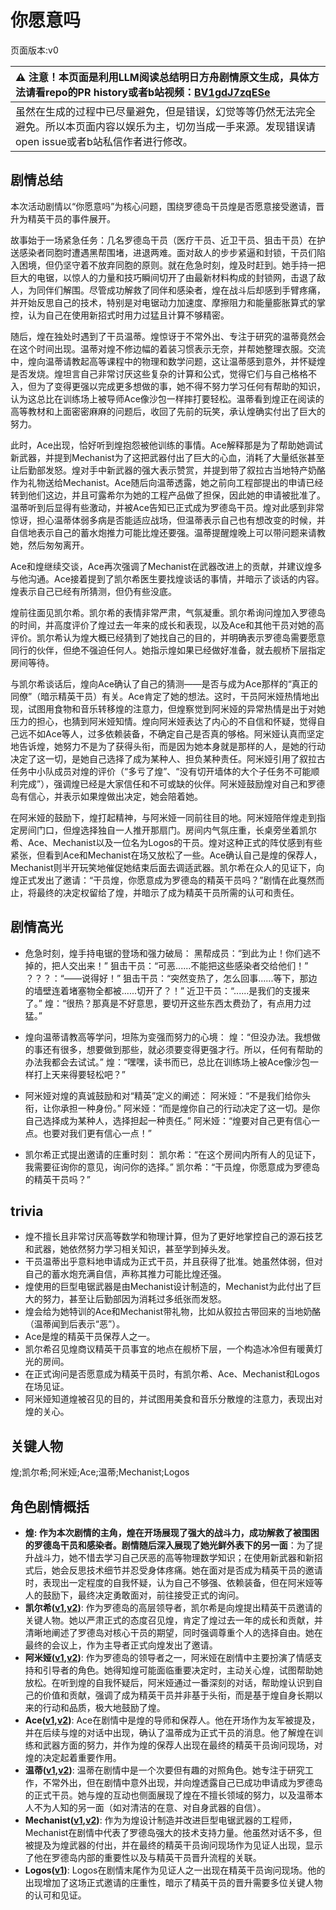# 你愿意吗
页面版本:v0
 

| :warning: 注意！本页面是利用LLM阅读总结明日方舟剧情原文生成，具体方法请看repo的PR history或者b站视频：[BV1gdJ7zqESe](https://www.bilibili.com/video/BV1gdJ7zqESe/)         |
|:----------------------------|
| 虽然在生成的过程中已尽量避免，但是错误，幻觉等等仍然无法完全避免。所以本页面内容以娱乐为主，切勿当成一手来源。发现错误请open issue或者b站私信作者进行修改。|



## 剧情总结
本次活动剧情以“你愿意吗”为核心问题，围绕罗德岛干员煌是否愿意接受邀请，晋升为精英干员的事件展开。

故事始于一场紧急任务：几名罗德岛干员（医疗干员、近卫干员、狙击干员）在护送感染者同胞时遭遇黑帮围堵，进退两难。面对敌人的步步紧逼和封锁，干员们陷入困境，但仍坚守着不放弃同胞的原则。就在危急时刻，煌及时赶到。她手持一把巨大的电锯，以惊人的力量和技巧瞬间切开了由最新材料构成的封锁网，击退了敌人，为同伴们解围。尽管成功解救了同伴和感染者，煌在战斗后却感到手臂疼痛，并开始反思自己的技术，特别是对电锯动力加速度、摩擦阻力和能量膨胀算式的掌控，认为自己在使用新招式时用力过猛且计算不够精密。

随后，煌在独处时遇到了干员温蒂。煌惊讶于不常外出、专注于研究的温蒂竟然会在这个时间出现。温蒂对煌不修边幅的着装习惯表示无奈，并帮她整理衣服。交流中，煌向温蒂请教起高等课程中的物理和数学问题，这让温蒂感到意外，并怀疑煌是否发烧。煌坦言自己非常讨厌这些复杂的计算和公式，觉得它们与自己格格不入，但为了变得更强以完成更多想做的事，她不得不努力学习任何有帮助的知识，认为这总比在训练场上被导师Ace像沙包一样摔打要轻松。温蒂看到煌正在阅读的高等教材和上面密密麻麻的问题后，收回了先前的玩笑，承认煌确实付出了巨大的努力。

此时，Ace出现，恰好听到煌抱怨被他训练的事情。Ace解释那是为了帮助她调试新武器，并提到Mechanist为了这把武器付出了巨大的心血，消耗了大量纸张甚至让后勤部发怒。煌对手中新武器的强大表示赞赏，并提到带了叙拉古当地特产奶酪作为礼物送给Mechanist。Ace随后向温蒂透露，她之前向工程部提出的申请已经转到他们这边，并且可露希尔为她的工程产品做了担保，因此她的申请被批准了。温蒂听到后显得有些激动，并被Ace告知已正式成为罗德岛干员。煌对此感到非常惊讶，担心温蒂体弱多病是否能适应战场，但温蒂表示自己也有想改变的时候，并自信地表示自己的蓄水炮推力可能比煌还要强。温蒂提醒煌晚上可以带问题来请教她，然后匆匆离开。

Ace和煌继续交谈，Ace再次强调了Mechanist在武器改进上的贡献，并建议煌多与他沟通。Ace接着提到了凯尔希医生要找煌谈话的事情，并暗示了谈话的内容。煌表示自己已经有所猜测，但仍有些没底。

煌前往面见凯尔希。凯尔希的表情非常严肃，气氛凝重。凯尔希询问煌加入罗德岛的时间，并高度评价了煌过去一年来的成长和表现，以及Ace和其他干员对她的高评价。凯尔希认为煌大概已经猜到了她找自己的目的，并明确表示罗德岛需要愿意同行的伙伴，但绝不强迫任何人。她指示煌如果已经做好准备，就去舰桥下层指定房间等待。

与凯尔希谈话后，煌向Ace确认了自己的猜测——是否与成为Ace那样的“真正的同僚”（暗示精英干员）有关。Ace肯定了她的想法。这时，干员阿米娅热情地出现，试图用食物和音乐转移煌的注意力，但煌察觉到阿米娅的异常热情是出于对她压力的担心，也猜到阿米娅知情。煌向阿米娅表达了内心的不自信和怀疑，觉得自己远不如Ace等人，过多依赖装备，不确定自己是否真的够格。阿米娅认真而坚定地告诉煌，她努力不是为了获得头衔，而是因为她本身就是那样的人，是她的行动决定了这一切，是她自己选择了成为某种人、担负某种责任。阿米娅引用了叙拉古任务中小队成员对煌的评价（“多亏了煌”、“没有切开墙体的大个子任务不可能顺利完成”），强调煌已经是大家信任和不可或缺的伙伴。阿米娅鼓励煌对自己和罗德岛有信心，并表示如果煌做出决定，她会陪着她。

在阿米娅的鼓励下，煌打起精神，与阿米娅一同前往目的地。阿米娅陪伴煌走到指定房间门口，但煌选择独自一人推开那扇门。房间内气氛庄重，长桌旁坐着凯尔希、Ace、Mechanist以及一位名为Logos的干员。煌对这种正式的阵仗感到有些紧张，但看到Ace和Mechanist在场又放松了一些。Ace确认自己是煌的保荐人，Mechanist则半开玩笑地催促她结束后面去调适武器。凯尔希在众人的见证下，向煌正式发出了邀请：“干员煌，你愿意成为罗德岛的精英干员吗？”剧情在此戛然而止，将最终的决定权留给了煌，并暗示了成为精英干员所需的认可和责任。
## 剧情高光
*   危急时刻，煌手持电锯的登场和强力破局：
    黑帮成员：“到此为止！你们逃不掉的，把人交出来！”
    狙击干员：“可恶......不能把这些感染者交给他们！”
    ？？？：“——说得好！”
    狙击干员：“突然变热了，怎么回事......等下，那边的墙壁连着堵塞物全都被......切开了？！”
    近卫干员：“......是我们的支援来了。”
    煌：“很热？那真是不好意思，要切开这些东西太费劲了，有点用力过猛。”

*   煌向温蒂请教高等学问，坦陈为变强而努力的心境：
    煌：“但没办法。我想做的事还有很多，想要做到那些，就必须要变得更强才行。所以，任何有帮助的办法我都会去试试。”
    煌：“嘿嘿，读书而已，总比在训练场上被Ace像沙包一样打上天来得要轻松吧？”

*   阿米娅对煌的真诚鼓励和对“精英”定义的阐述：
    阿米娅：“不是我们给你头衔，让你承担一种身份。”
    阿米娅：“而是煌你自己的行动决定了这一切。是你自己选择成为某种人，选择担起一种责任。”
    阿米娅：“煌要对自己更有信心一点。也要对我们更有信心一点！”

*   凯尔希正式提出邀请的庄重时刻：
    凯尔希：“在这个房间内所有人的见证下，我需要征询你的意见，询问你的选择。”
    凯尔希：“干员煌，你愿意成为罗德岛的精英干员吗？”
## trivia
*   煌不擅长且非常讨厌高等数学和物理计算，但为了更好地掌控自己的源石技艺和武器，她依然努力学习相关知识，甚至学到掉头发。
*   干员温蒂出乎意料地申请成为正式干员，并且获得了批准。她虽然体弱，但对自己的蓄水炮充满自信，声称其推力可能比煌还强。
*   煌使用的巨型电锯武器是由Mechanist设计制造的，Mechanist为此付出了巨大的努力，甚至让后勤部因为消耗过多纸张而发怒。
*   煌会给为她特训的Ace和Mechanist带礼物，比如从叙拉古带回来的当地奶酪（温蒂闻到后表示“恶”）。
*   Ace是煌的精英干员保荐人之一。
*   凯尔希召见煌商议精英干员事宜的地点在舰桥下层，一个构造冰冷但有暖黄灯光的房间。
*   在正式询问是否愿意成为精英干员时，有凯尔希、Ace、Mechanist和Logos在场见证。
*   阿米娅知道煌被召见的目的，并试图用美食和音乐分散煌的注意力，表现出对煌的关心。
## 关键人物
煌;凯尔希;阿米娅;Ace;温蒂;Mechanist;Logos
## 角色剧情概括
-   **煌: 作为本次剧情的主角，煌在开场展现了强大的战斗力，成功解救了被围困的罗德岛干员和感染者。剧情随后深入展现了她光鲜外表下的另一面**：为了提升战斗力，她不惜去学习自己厌恶的高等物理数学知识；在使用新武器和新招式后，她会反思技术细节并忍受身体疼痛。她在面对是否成为精英干员的邀请时，表现出一定程度的自我怀疑，认为自己不够强、依赖装备，但在阿米娅等人的鼓励下，最终决定勇敢面对，前往接受正式的询问。
-   **凯尔希([v1](../chars/char_003_kalts.md),[v2](../char_v3/char_003_kalts.md))**: 作为罗德岛的高层领导者，凯尔希是向煌提出精英干员邀请的关键人物。她以严肃正式的态度召见煌，肯定了煌过去一年的成长和贡献，并清晰地阐述了罗德岛对核心干员的期望，同时强调尊重个人的选择自由。她在最终的会议上，作为主导者正式向煌发出了邀请。
-   **阿米娅([v1](../chars/char_002_amiya.md),[v2](../char_v3/char_002_amiya.md))**: 作为罗德岛的领导者之一，阿米娅在剧情中主要扮演了情感支持和引导者的角色。她得知煌可能面临重要决定时，主动关心煌，试图帮助她放松。在听到煌的自我怀疑后，阿米娅通过一番深刻的对话，帮助煌认识到自己的价值和贡献，强调了成为精英干员并非基于头衔，而是基于煌自身长期以来的行动和品质，极大地鼓励了煌。
-   **Ace([v1](../chars/extended_char_Ace.md),[v2](../char_v3/extended_char_Ace.md))**: Ace在剧情中是煌的导师和保荐人。他在开场作为友军被提及，并在后续与煌的对话中出现，确认了温蒂成为正式干员的消息。他了解煌在训练和武器方面的努力，并作为煌的保荐人出现在最终的精英干员询问现场，对煌的决定起着重要作用。
-   **温蒂([v1](../chars/char_400_weedy.md),[v2](../char_v3/char_400_weedy.md))**: 温蒂在剧情中是一个次要但有趣的对照角色。她专注于研究工作，不常外出，但在剧情中意外出现，并向煌透露自己已成功申请成为罗德岛的正式干员。她与煌的互动也侧面展现了煌在不擅长领域的努力，以及温蒂本人不为人知的另一面（如对清洁的在意、对自身武器的自信）。
-   **Mechanist([v1](../chars/char_610_acfend.md),[v2](../char_v3/char_610_acfend.md))**: 作为为煌设计制造并改进巨型电锯武器的工程师，Mechanist在剧情中代表了罗德岛强大的技术支持力量。他虽然对话不多，但被提及为煌武器的付出，并在最终的精英干员询问现场作为见证人出现，显示了他在罗德岛内部的重要性以及与精英干员晋升流程的关联。
-   **Logos([v1](../chars/extended_char_Logos.md))**: Logos在剧情末尾作为见证人之一出现在精英干员询问现场。他的出现增加了这场正式邀请的庄重性，暗示了精英干员的晋升需要多位关键人物的认可和见证。